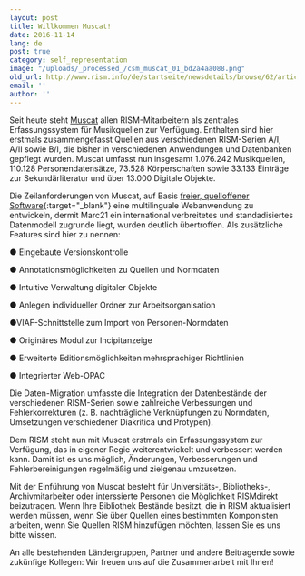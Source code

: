 ```yaml
---
layout: post
title: Willkommen Muscat!
date: 2016-11-14
lang: de
post: true
category: self_representation
image: "/uploads/_processed_/csm_muscat_01_bd2a4aa088.png"
old_url: http://www.rism.info/de/startseite/newsdetails/browse/62/article/64/welcome-muscat.html
email: ''
author: ''
---
```



Seit heute steht [Muscat](/de/community/muscat.html) allen RISM-Mitarbeitern als zentrales Erfassungssystem für Musikquellen zur Verfügung. Enthalten sind hier erstmals zusammengefasst Quellen aus verschiedenen RISM-Serien A/I, A/II sowie B/I, die bisher in verschiedenen Anwendungen und Datenbanken gepflegt wurden. Muscat umfasst nun insgesamt 1.076.242 Musikquellen, 110.128 Personendatensätze, 73.528 Körperschaften sowie 33.133 Einträge zur Sekundärliteratur und über 13.000 Digitale Objekte.

Die Zeilanforderungen von Muscat, auf Basis [freier, quelloffener Software](https://github.com/rism-ch/muscat){:target="_blank"} eine multilinguale Webanwendung zu entwickeln, dermit Marc21 ein international verbreitetes und standadisiertes Datenmodell zugrunde liegt, wurden deutlich übertroffen. Als zusätzliche Features sind hier zu nennen:

● Eingebaute Versionskontrolle

● Annotationsmöglichkeiten zu Quellen und Normdaten

● Intuitive Verwaltung digitaler Objekte

● Anlegen individueller Ordner zur Arbeitsorganisation

●VIAF-Schnittstelle zum Import von Personen-Normdaten

● Originäres Modul zur Incipitanzeige

● Erweiterte Editionsmöglichkeiten mehrsprachiger Richtlinien

● Integrierter Web-OPAC

Die Daten-Migration umfasste die Integration der Datenbestände der verschiedenen RISM-Serien sowie zahlreiche Verbessungen und Fehlerkorrekturen (z. B. nachträgliche Verknüpfungen zu Normdaten, Umsetzungen verschiedener Diakritica und Protypen).

Dem RISM steht nun mit Muscat erstmals ein Erfassungssystem zur Verfügung, das in eigener Regie weiterentwickelt und verbessert werden kann. Damit ist es uns möglich, Änderungen, Verbesserungen und Fehlerbereinigungen regelmäßig und zielgenau umzusetzen.

Mit der Einführung von Muscat besteht für Universitäts-, Bibliotheks-, Archivmitarbeiter oder interssierte Personen die Möglichkeit RISMdirekt beizutragen. Wenn Ihre Bibliothek Bestände besitzt, die in RISM aktualisiert werden müssen, wenn Sie über Quellen eines bestimmten Komponisten arbeiten, wenn Sie Quellen RISM hinzufügen möchten, lassen Sie es uns bitte wissen.

An alle bestehenden Ländergruppen, Partner und andere Beitragende sowie zukünfige Kollegen: Wir freuen uns auf die Zusammenarbeit mit Ihnen!





<script type="text/javascript">var switchTo5x=true;</script><script type="text/javascript" src="http://w.sharethis.com/button/buttons.js"></script><script type="text/javascript">stLight.options({publisher: "9b601438-1ce1-49d8-bfd7-9cff5df54c17", doNotHash: false, doNotCopy: false, hashAddressBar: false});</script>